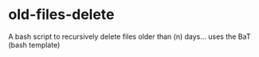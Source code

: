 # old-files-delete
A bash script to recursively delete files older than (n) days... uses the BaT (bash template)
